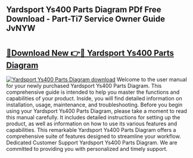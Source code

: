 ## Yardsport Ys400 Parts Diagram PDf Free Download - Part-Ti7 Service Owner Guide JvNYW

# <h2><a href="http://dfuqpq8.blite.top/?on=Yardsport+Ys400+Parts+Diagram">🔗Download New 👉🔴 Yardsport Ys400 Parts Diagram</a></h2>

[![Yardsport Ys400 Parts Diagram download](https://i.imgur.com/lujVjoI.png)](http://dfuqpq8.blite.top/?on=Yardsport+Ys400+Parts+Diagram)
Welcome to the user manual for your newly purchased Yardsport Ys400 Parts Diagram. This comprehensive guide is intended to help you master the functions and capabilities of your product. Inside, you will find detailed information on installation, usage, maintenance, and troubleshooting. Before you begin using your Yardsport Ys400 Parts Diagram, please take a moment to read this manual carefully. It includes detailed instructions for setting up the product, as well as information on how to use its various features and capabilities. This remarkable Yardsport Ys400 Parts Diagram offers a comprehensive suite of features designed to streamline your workflow. Dedicated Customer Support Yardsport Ys400 Parts Diagram. We are committed to providing you with personalized and timely support.
